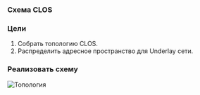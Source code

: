 ### Схема CLOS
### Цели
1. Собрать топологию CLOS.
2. Распределить адресное пространство для Underlay сети.

### Реализовать схему
![Топология](https://github.com/adam-p/markdown-here/raw/master/src/common/images/Топология.png)